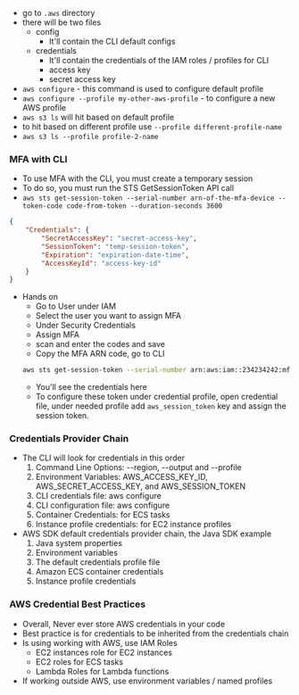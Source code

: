 - go to `.aws` directory
- there will be two files
	- config
		- It'll contain the CLI default configs
	- credentials
		- It'll contain the credentials of the IAM roles / profiles for CLI
		- access key
		- secret access key
- `aws configure` - this command is used to configure default profile
- `aws configure --profile my-other-aws-profile` - to configure a new AWS profile
- `aws s3 ls` will hit based on default profile
- to hit based on different profile use `--profile different-profile-name`
- `aws s3 ls --profile profile-2-name`

### MFA with CLI
- To use MFA with the CLI, you must create a temporary session
- To do so, you must run the STS GetSessionToken API call
- `aws sts get-session-token --serial-number arn-of-the-mfa-device --token-code code-from-token --duration-seconds 3600`
```json
{
	"Credentials": {
		"SecretAccessKey": "secret-access-key",
		"SessionToken": "temp-session-token",
		"Expiration": "expiration-date-time",
		"AccessKeyId": "access-key-id"
	}
}
```
- Hands on
	- Go to User under IAM
	- Select the user you want to assign MFA
	- Under Security Credentials
	- Assign MFA
	- scan and enter the codes and save
	- Copy the MFA ARN code, go to CLI
	```sh
	aws sts get-session-token --serial-number arn:aws:iam::234234242:mfa/abheist --token-code 123123
	``` 
	- You'll see the credentials here
	- To configure these token under credential profile, open credential file, under needed profile add `aws_session_token` key and assign the session token.


### Credentials Provider Chain
- The CLI will look for credentials in this order
	1. Command Line Options: --region, --output and --profile
	2. Environment Variables: AWS_ACCESS_KEY_ID, AWS_SECRET_ACCESS_KEY, and AWS_SESSION_TOKEN
	4. CLI credentials file: aws configure
	5. CLI configuration file: aws configure
	6. Container Credentials: for ECS tasks
	7. Instance profile credentials: for EC2 instance profiles
- AWS SDK default credentials provider chain, the Java SDK example
	1. Java system properties
	2. Environment variables
	3. The default credentials profile file
	4. Amazon ECS container credentials
	5. Instance profile credentials

### AWS Credential Best Practices
- Overall, Never ever store AWS credentials in your code
- Best practice is for credentials to be inherited from the credentials chain
- Is using working with AWS, use IAM Roles
	- EC2 instances role for EC2 instances
	- EC2 roles for ECS tasks
	- Lambda Roles for Lambda functions
- If working outside AWS, use environment variables / named profiles